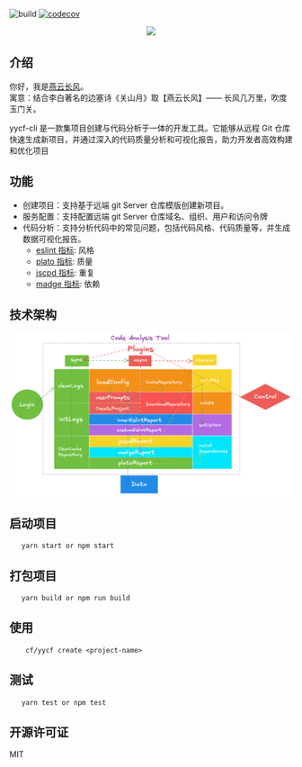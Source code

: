 ![build](https://github.com/yanyunchangfeng/yycf-cli/workflows/test/badge.svg) [![codecov](https://codecov.io/gh/yanyunchangfeng/use-inject/branch/main/graph/badge.svg)](https://codecov.io/gh/yanyunchangfeng/yycf-cli)

<p align="center">
    <img width="100" src="https://cdn.jsdelivr.net/gh/yanyunchangfeng/cdn@1.0/assets/icons/cf-icon@0,75x.png">
</p>

## 介绍

你好，我是[燕云长风](https://yanyunchangfeng.github.io)。  
寓意：结合李白著名的边塞诗《关山月》取【燕云长风】—— 长风几万里，吹度玉门关。

yycf-cli 是一款集项目创建与代码分析于一体的开发工具。它能够从远程 Git 仓库快速生成新项目，并通过深入的代码质量分析和可视化报告，助力开发者高效构建和优化项目

## 功能

- 创建项目：支持基于远端 git Server 仓库模版创建新项目。
- 服务配置：支持配置远端 git Server 仓库域名、组织、用户和访问令牌
- 代码分析：支持分析代码中的常见问题，包括代码风格、代码质量等，并生成数据可视化报告。
  - [eslint 指标](doc/eslint/README.md): 风格
  - [plato 指标](doc/plato/README.md): 质量
  - [jscpd 指标](doc/jscpd/README.md): 重复
  - [madge 指标](doc/madge/README.md): 依赖

## 技术架构

![Code-Analysis](src/assets/images/code-ana.png)

## 启动项目

```
   yarn start or npm start
```

## 打包项目

```
   yarn build or npm run build
```

## 使用

```
    cf/yycf create <project-name>
```

## 测试

```
   yarn test or npm test
```

## 开源许可证

MIT
